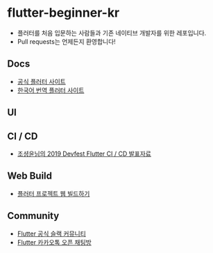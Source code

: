 # flutter-beginner-kr
* 플러터를 처음 입문하는 사람들과 기존 네이티브 개발자를 위한 레포입니다. 
* Pull requests는 언제든지 환영합니다!

## Docs
- [공식 플러터 사이트](https://flutter.dev/)
- [한국어 번역 플러터 사이트](https://flutter-ko.dev/)


## UI


## CI / CD
- [조셩윤님의 2019 Devfest Flutter CI / CD 발표자료](https://docs.google.com/presentation/d/1G_ZqZ6K6DboY_2y-YJQGcGiCTGiHto7dkaywcU30eqM/edit#slide=id.g78e53a5c7e_0_22)

## Web Build
- [플러터 프로젝트 웹 빌드하기](https://flutter.dev/docs/get-started/web)

## Community
- [Flutter 공식 슬랙 커뮤니티](https://fluttercommunity.slack.com/join/shared_invite/enQtOTcyMzA1MTI4NzU5LWRhN2U4MDRlNGMwODBkMGYwY2RjNzM3ZGRmNDdiNjk1M2NjMmFlMWUzNThjNDcwYTNlMTFlNjQ1OTU1YjlkZjE)
- [Flutter 카카오톡 오픈 채팅방](https://open.kakao.com/o/gsshoXJ)
